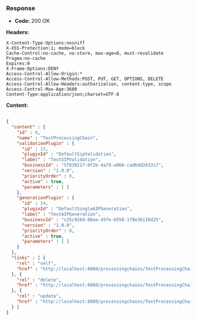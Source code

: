 ### Response

* **Code:** 200 OK

**Headers:**

`X-Content-Type-Options:nosniff`  
`X-XSS-Protection:1; mode=block`  
`Cache-Control:no-cache, no-store, max-age=0, must-revalidate`  
`Pragma:no-cache`  
`Expires:0`  
`X-Frame-Options:DENY`  
`Access-Control-Allow-Origin:*`  
`Access-Control-Allow-Methods:POST, PUT, GET, OPTIONS, DELETE`  
`Access-Control-Allow-Headers:authorization, content-type, scope`  
`Access-Control-Max-Age:3600`  
`Content-Type:application/json;charset=UTF-8`  

**Content:**

```json
    
{
  "content" : {
    "id" : 8,
    "name" : "TestProcessingChain",
    "validationPlugin" : {
      "id" : 13,
      "pluginId" : "DefaultSipValidation",
      "label" : "TestSIPValidation",
      "businessId" : "5f838217-0f2b-4a7d-a066-cad6dd263317",
      "version" : "1.0.0",
      "priorityOrder" : 0,
      "active" : true,
      "parameters" : [ ]
    },
    "generationPlugin" : {
      "id" : 14,
      "pluginId" : "DefaultSingleAIPGeneration",
      "label" : "TestAIPGeneration",
      "businessId" : "c25c926d-08ae-45fe-b558-170e36110d25",
      "version" : "1.0.0",
      "priorityOrder" : 0,
      "active" : true,
      "parameters" : [ ]
    }
  },
  "links" : [ {
    "rel" : "self",
    "href" : "http://localhost:8080/processingchains/TestProcessingChain"
  }, {
    "rel" : "delete",
    "href" : "http://localhost:8080/processingchains/TestProcessingChain"
  }, {
    "rel" : "update",
    "href" : "http://localhost:8080/processingchains/TestProcessingChain"
  } ]
}
```

